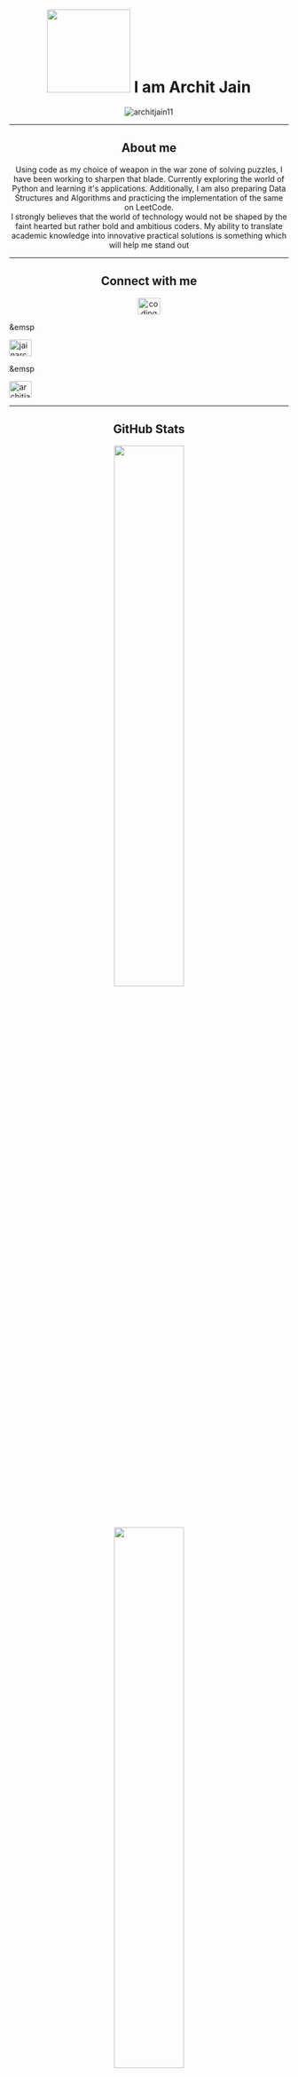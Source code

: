 <!-- HEADING -->

<h1 align="center"><img src="https://user-images.githubusercontent.com/63463358/173118072-834c0298-52b7-4bcc-a7dc-5493088169b1.gif" width="150"> I am Archit Jain</h1>
<!-- <h3 align="center">NSUT COE '24</h3> -->

<!-- PROFILE VISIT COUNT AND PROFILE TROPHY -->
<p align="center"> <img src="https://komarev.com/ghpvc/?username=architjain11&label=Profile%20views&color=0e75b6&style=flat" alt="architjain11" /> </p>
<!-- <p align="center"> <a href="https://github.com/architjain11/github-profile-trophy"><img src="https://github-profile-trophy.vercel.app/?username=architjain11&row=2&column=3&theme=onedark" alt="architjain11" /></a> </p> -->


<!-- ABOUT ME --> <hr>
<h2 align="center">About me</h3>
<p align="center">
 Using code as my choice of weapon in the war zone of solving puzzles, I have been working to sharpen that blade. Currently exploring the world of Python and learning it's applications. Additionally, I am also preparing Data Structures and Algorithms and practicing the implementation of the same on LeetCode. 
  <br>
 I strongly believes that the world of technology would not be shaped by the faint hearted but rather bold and ambitious coders. My ability to translate academic knowledge into innovative practical solutions is something which will help me stand out
 </p>

<!--
**architjain11/architjain11** is a ✨ _special_ ✨ repository because its `README.md` (this file) appears on your GitHub profile.

Here are some ideas to get you started:

- 🔭 I’m currently working on ...
- 🌱 I’m currently learning ...
- 👯 I’m looking to collaborate on ...
- 🤔 I’m looking for help with ...
- 💬 Ask me about ...
- 📫 How to reach me: ...
- 😄 Pronouns: ...
- ⚡ Fun fact: ...
-->


<!-- CONNECT WITH ME --> <hr>
<h2 align="center">Connect with me</h3>
<p align="center">
<a href="https://twitter.com/codingspirits" target="_blank"><img align="center" src="https://raw.githubusercontent.com/rahuldkjain/github-profile-readme-generator/master/src/images/icons/Social/twitter.svg" alt="codingspirits" height="30" width="40" /></a>
  <p>&emsp</p>
<a href="https://www.linkedin.com/in/jainarchit11/" target="_blank"><img align="center" src="https://raw.githubusercontent.com/rahuldkjain/github-profile-readme-generator/master/src/images/icons/Social/linked-in-alt.svg" alt="jainarchit11" height="30" width="40" /></a>
  <p>&emsp</p>
<a href="mailto:architjain@gmail.com" target="_blank"><img align="center" src="https://user-images.githubusercontent.com/63463358/173123301-b4a66aad-f018-4bba-b37b-33c2642add95.png" alt="architjain@gmail.com" height="30" width="40" /></a>
</p>



<!-- GITHUB STATS --> <hr>
<h2 align="center">GitHub Stats</h3>

<p align="center">
  <img height="50%" width="auto" src ="https://github-readme-stats.vercel.app/api?username=architjain11&show_icons=true&count_private=true&theme=darcula&hide_border=true&hide=issues,contribs&bg_color=00000000">
  <img height="50%" width="auto" src ="https://github-readme-stats.vercel.app/api/top-langs/?username=architjain11&layout=compact&hide_border=true&theme=darcula&bg_color=00000000&langs_count=6&hide=jupyter%20notebook,tex,css,php">
<!--   <img src ="https://github-readme-streak-stats.herokuapp.com?user=architjain11&theme=darcula&hide_border=true&background=FFFFFF00"> -->
</p>
